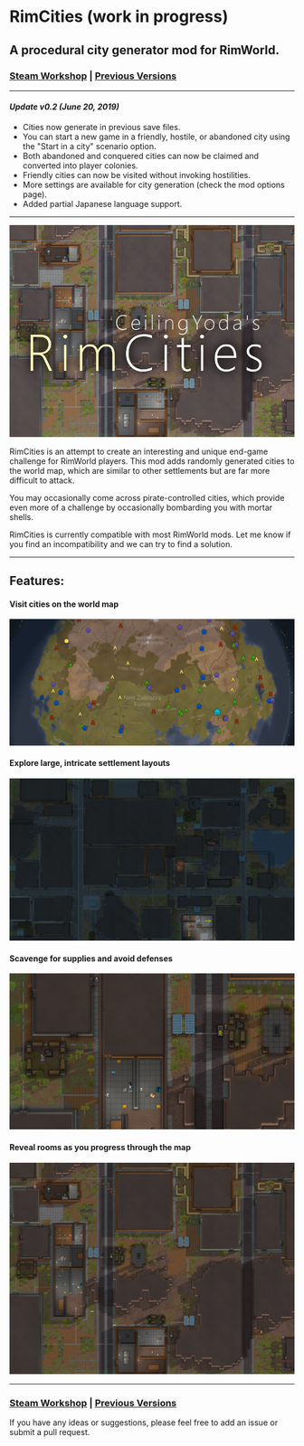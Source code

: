 # RimCities (work in progress)
## A procedural city generator mod for RimWorld.

### [Steam Workshop](https://steamcommunity.com/sharedfiles/filedetails/?id=1775170117) | [Previous Versions](https://github.com/rvanasa/rimworld-cities/releases)

---

#### *Update v0.2 (June 20, 2019)*

- Cities now generate in previous save files.
- You can start a new game in a friendly, hostile, or abandoned city using the "Start in a city" scenario option.
- Both abandoned and conquered cities can now be claimed and converted into player colonies.
- Friendly cities can now be visited without invoking hostilities.
- More settings are  available for city generation (check the mod options page).
- Added partial Japanese language support.

---

![](About/Preview.png)

RimCities is an attempt to create an interesting and unique end-game challenge for RimWorld players. This mod adds randomly generated cities to the world map, which are similar to other settlements but are far more difficult to attack.

You may occasionally come across pirate-controlled cities, which provide even more of a challenge by occasionally bombarding you with mortar shells.

RimCities is currently compatible with most RimWorld mods. Let me know if you find an incompatibility and we can try to find a solution.

---

## Features:

#### Visit cities on the world map
![](Docs/World1.png)

#### Explore large, intricate settlement layouts
![](Docs/Map1.png)

#### Scavenge for supplies and avoid defenses
![](Docs/Map2.png)

#### Reveal rooms as you progress through the map
![](Docs/Map3.png)

---

### [Steam Workshop](https://steamcommunity.com/sharedfiles/filedetails/?id=1775170117) | [Previous Versions](https://github.com/rvanasa/rimworld-cities/releases)

If you have any ideas or suggestions, please feel free to add an issue or submit a pull request.
